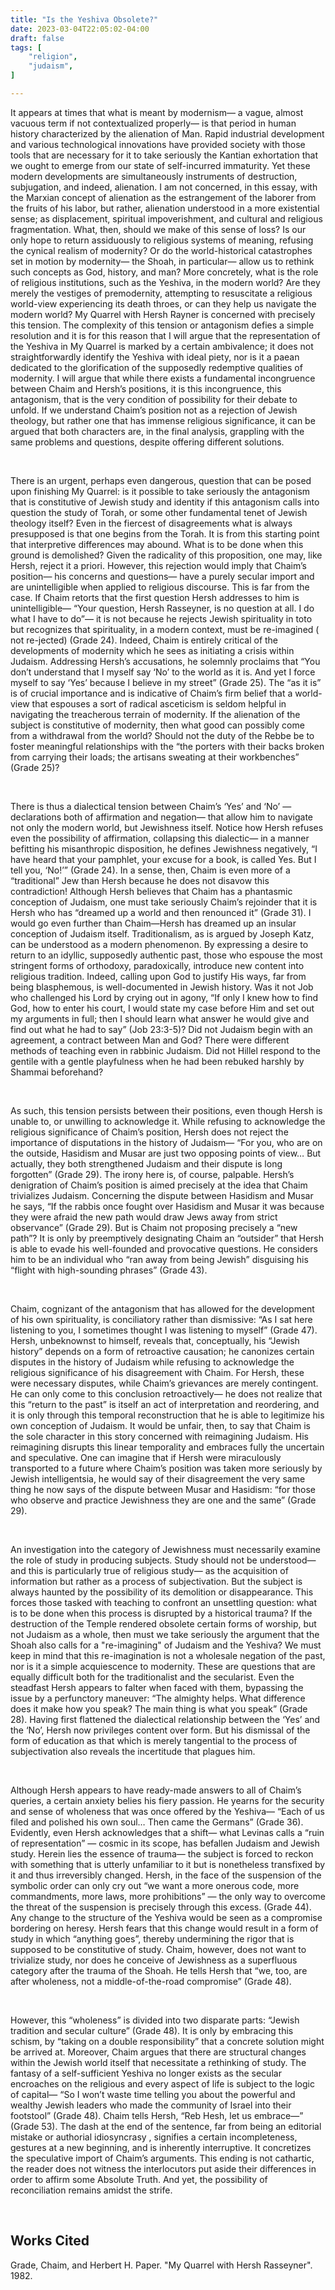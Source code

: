 ```yaml
---
title: "Is the Yeshiva Obsolete?"
date: 2023-03-04T22:05:02-04:00
draft: false
tags: [
    "religion",
    "judaism",
]

---
```


It appears at times that what is meant by modernism— a vague, almost vacuous term if not contextualized properly— is that period in human history characterized by the alienation of Man. Rapid industrial development and various technological innovations have provided society with those tools that are necessary for it to take seriously the Kantian exhortation that we ought to emerge from our state of self-incurred immaturity. Yet these modern developments are simultaneously instruments of destruction, subjugation, and indeed, alienation. I am not concerned, in this essay, with the Marxian concept of alienation as the estrangement of the laborer from the fruits of his labor, but rather, alienation understood in a more existential sense; as displacement, spiritual impoverishment, and cultural and religious fragmentation. What, then, should we make of this sense of loss? Is our only hope to return assiduously to religious systems of meaning, refusing the cynical realism of modernity? Or do the world-historical catastrophes set in motion by modernity— the Shoah, in particular— allow us to rethink such concepts as God, history, and man? More concretely, what is the role of religious institutions, such as the Yeshiva, in the modern world? Are they merely the vestiges of premodernity, attempting to resuscitate a religious world-view experiencing its death throes, or can they help us navigate the modern world? My Quarrel with Hersh Rayner is concerned with precisely this tension. The complexity of this tension or antagonism defies a simple resolution and it is for this reason that I will argue that the representation of the Yeshiva in My Quarrel is marked by a certain ambivalence; it does not straightforwardly identify the Yeshiva with ideal piety, nor is it a paean dedicated to the glorification of the supposedly redemptive qualities of modernity. I will argue that while there exists a fundamental incongruence between Chaim and Hersh’s positions, it is this incongruence, this antagonism, that is the very condition of possibility for their debate to unfold. If we understand Chaim’s position not as a rejection of Jewish theology, but rather one that has immense religious significance, it can be argued that both characters are, in the final analysis, grappling with the same problems and questions, despite offering different solutions. 

<br>

There is an urgent, perhaps even dangerous, question that can be posed upon finishing My Quarrel: is it possible to take seriously the antagonism that is constitutive of Jewish study and identity if this antagonism calls into question the study of Torah, or some other fundamental tenet of Jewish theology itself? Even in the fiercest of disagreements what is always presupposed is that one begins from the Torah. It is from this starting point that interpretive differences may abound. What is to be done when this ground is demolished? Given the radicality of this proposition, one may, like Hersh, reject it a priori. However, this rejection would imply that Chaim’s position— his concerns and questions— have a purely secular import and are unintelligible when applied to religious discourse. This is far from the case. If Chaim retorts that the first question Hersh addresses to him is unintelligible— “Your question, Hersh Rasseyner, is no question at all. I do what I have to do”— it is not because he rejects Jewish spirituality in toto but recognizes that spirituality, in a modern context, must be re-imagined ( not re-jected) (Grade 24). Indeed, Chaim is entirely critical of the developments of modernity which he sees as initiating a crisis within Judaism. Addressing Hersh’s accusations, he solemnly proclaims that “You don’t understand that I myself say ‘No’ to the world as it is. And yet I force myself to say ‘Yes’ because I believe in my street” (Grade 25). The “as it is” is of crucial importance and is indicative of Chaim’s firm belief that a world-view that espouses a sort of radical asceticism is seldom helpful in navigating the treacherous terrain of modernity. If the alienation of the subject is constitutive of modernity, then what good can possibly come from a withdrawal from the world? Should not the duty of the Rebbe be to foster meaningful relationships with the “the porters with their backs broken from carrying their loads; the artisans sweating at their workbenches” (Grade 25)? 

<br>

There is thus a dialectical tension between Chaim’s ‘Yes’ and ‘No’ — declarations both of affirmation and negation— that allow him to navigate not only the modern world, but Jewishness itself. Notice how Hersh refuses even the possibility of affirmation, collapsing this dialectic— in a manner befitting his misanthropic disposition, he defines Jewishness negatively, “I have heard that your pamphlet, your excuse for a book, is called Yes. But I tell you, ‘No!’” (Grade 24). In a sense, then, Chaim is even more of a “traditional” Jew than Hersh because he does not disavow this contradiction! Although Hersh believes that Chaim has a phantasmic conception of Judaism, one must take seriously Chaim’s  rejoinder that it is Hersh who has “dreamed up a world and then renounced it” (Grade 31).  I would go even further than Chaim—Hersh has dreamed up an insular conception of Judaism itself. Traditionalism, as is argued by Joseph Katz, can be understood as a modern phenomenon. By expressing a desire to return to an idyllic, supposedly authentic past, those who espouse the most stringent forms of orthodoxy, paradoxically, introduce new content into religious tradition. Indeed, calling upon God to justify His ways, far from being blasphemous, is well-documented in Jewish history. Was it not Job who challenged his Lord by crying out in agony, “If only I knew how to find God, how to enter his court, I would state my case before Him and set out my arguments in full; then I should learn what answer he would give and find out what he had to say” (Job 23:3-5)? Did not Judaism begin with an agreement, a contract between Man and God? There were different methods of teaching even in rabbinic Judaism. Did not Hillel respond to the gentile with a gentle playfulness when he had been rebuked harshly by Shammai beforehand?

<br>
 
 
As such, this tension persists between their positions, even though Hersh is unable to, or unwilling to acknowledge it. While refusing to acknowledge the religious significance of Chaim’s position, Hersh does not reject the importance of disputations in the history of Judaism— “For you, who are on the outside, Hasidism and Musar are just two opposing points of view… But actually, they both strengthened Judaism and their dispute is long forgotten” (Grade 29). The irony here is, of course, palpable. Hersh’s denigration of Chaim’s position is aimed precisely at the idea that Chaim trivializes Judaism. Concerning the dispute between Hasidism and Musar he says, “If the rabbis once fought over  Hasidism and Musar it was because they were afraid the new path would draw Jews away from strict observance” (Grade 29). But is Chaim not proposing precisely a “new path”?  It is only by preemptively designating Chaim an “outsider” that Hersh is able to evade his well-founded and provocative questions. He considers him to be an individual who “ran away from being Jewish” disguising his “flight with high-sounding phrases” (Grade 43). 

<br>
 
Chaim, cognizant of the antagonism that has allowed for the development of his own spirituality, is conciliatory rather than dismissive: “As I sat here listening to you, I sometimes thought I was listening to myself” (Grade 47).
Hersh, unbeknownst to himself, reveals that, conceptually, his  “Jewish history” depends on a form of retroactive causation; he canonizes certain disputes in the history of Judaism while refusing to acknowledge the religious significance of his disagreement with Chaim. For Hersh, these were necessary disputes, while Chaim’s grievances are merely contingent.  He can only come to this conclusion retroactively— he does not realize that this “return to the past” is itself an act of interpretation and reordering, and it is only through this temporal reconstruction that he is able to legitimize his own conception of Judaism. It would be unfair, then, to say that Chaim is the sole character in this story concerned with reimagining Judaism. His reimagining disrupts this linear temporality and embraces fully the uncertain and speculative. One can imagine that if Hersh were miraculously transported to a future where Chaim’s position was taken more seriously by Jewish intelligentsia,  he would say of their disagreement the very same thing he now says of the dispute between Musar and Hasidism: “for those who observe and practice Jewishness they are one and the same” (Grade 29).

<br>

An investigation into the category of Jewishness must necessarily examine the role of study in producing subjects. Study should not be understood— and this is particularly true of religious study— as the acquisition of information but rather as a process of subjectivation. But the subject is always haunted by the possibility of its demolition or disappearance. This forces those tasked with teaching to confront an unsettling question: what is to be done when this process is disrupted by a historical trauma? If the destruction of the Temple rendered obsolete certain forms of worship, but not Judaism as a whole, then must we take seriously the argument that the Shoah also calls for a "re-imagining" of Judaism and the Yeshiva? We must keep in mind that this re-imagination is not a wholesale negation of the past, nor is it a simple acquiescence to modernity.  These are questions that are equally difficult both for the traditionalist and the secularist. Even the steadfast Hersh appears to falter when faced with them, bypassing the issue by a perfunctory maneuver: “The almighty helps. What difference does it make how you speak? The main thing is what you speak” (Grade 28). Having first flattened the dialectical relationship between the ‘Yes’ and the ‘No’, Hersh now privileges content over form. But his dismissal of the form of education as that which is merely tangential to the process of subjectivation also reveals the incertitude that plagues him. 

<br>

Although  Hersh appears to have ready-made answers to all of Chaim’s queries, a certain anxiety belies his fiery passion. He yearns for the security and sense of wholeness that was once offered by the Yeshiva— “Each of us filed and polished his own soul… Then came the Germans” (Grade 36). Evidently, even Hersh acknowledges that a shift— what Levinas calls a “ruin of representation” — cosmic in its scope, has befallen Judaism and Jewish study. Herein lies the essence of trauma— the subject is forced to reckon with something that is utterly unfamiliar to it but is nonetheless transfixed by it and thus irreversibly changed. Hersh, in the face of the suspension of the symbolic order can only cry out “we want a more onerous code, more commandments, more laws, more prohibitions” — the only way to overcome the threat of the suspension is precisely through this excess.  (Grade 44).  Any change to the structure of the Yeshiva would be seen as a compromise bordering on heresy. Hersh fears that this change would result in a form of study in which “anything goes”, thereby undermining the rigor that is supposed to be constitutive of study. Chaim, however, does not want to trivialize study, nor does he conceive of Jewishness as a superfluous category after the trauma of the Shoah. He tells Hersh that “we, too, are after wholeness, not  a middle-of-the-road compromise” (Grade 48). 

<br>

However, this “wholeness” is divided into two disparate parts: “Jewish tradition and secular culture” (Grade 48). It is only by embracing this schism, by “taking on a double responsibility” that a concrete solution might be arrived at. Moreover, Chaim argues that there are structural changes within the Jewish world itself that necessitate a rethinking of study. The fantasy of a self-sufficient Yeshiva no longer exists as the secular encroaches on the religious and every aspect of life is subject to the logic of capital— “So I won’t waste time telling you about the powerful and wealthy Jewish leaders who made the community of Israel into their footstool” (Grade 48). Chaim tells Hersh, “Reb Hesh, let us embrace—” (Grade 53). The dash at the end of the sentence, far from being an editorial mistake or authorial idiosyncrasy , signifies a certain incompleteness, gestures at a new beginning, and is inherently interruptive. It concretizes the speculative import of Chaim’s arguments. This ending is not cathartic, the reader does not witness the interlocutors put aside their differences in order to affirm some Absolute Truth. And yet, the possibility of reconciliation remains amidst the strife.  

<br>

## Works Cited

Grade, Chaim, and Herbert H. Paper. "My Quarrel with Hersh Rasseyner". 1982. 
